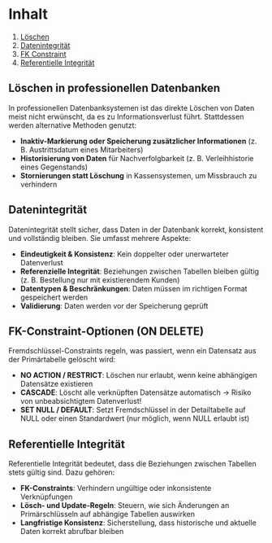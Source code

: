# Inhalt
1. [Löschen]()
2. [Datenintegrität]()
3. [FK Constraint]()
4. [Referentielle Integrität]()


## **Löschen in professionellen Datenbanken**  

In professionellen Datenbanksystemen ist das direkte Löschen von Daten meist nicht erwünscht, da es zu Informationsverlust führt. Stattdessen werden alternative Methoden genutzt:  

- **Inaktiv-Markierung oder Speicherung zusätzlicher Informationen** (z. B. Austrittsdatum eines Mitarbeiters)  
- **Historisierung von Daten** für Nachverfolgbarkeit (z. B. Verleihhistorie eines Gegenstands)  
- **Stornierungen statt Löschung** in Kassensystemen, um Missbrauch zu verhindern  
 
## **Datenintegrität**  

Datenintegrität stellt sicher, dass Daten in der Datenbank korrekt, konsistent und vollständig bleiben. Sie umfasst mehrere Aspekte:  

- **Eindeutigkeit & Konsistenz**: Kein doppelter oder unerwarteter Datenverlust  
- **Referenzielle Integrität**: Beziehungen zwischen Tabellen bleiben gültig (z. B. Bestellung nur mit existierendem Kunden)  
- **Datentypen & Beschränkungen**: Daten müssen im richtigen Format gespeichert werden  
- **Validierung**: Daten werden vor der Speicherung geprüft  


## **FK-Constraint-Optionen (ON DELETE)**  

Fremdschlüssel-Constraints regeln, was passiert, wenn ein Datensatz aus der Primärtabelle gelöscht wird:  

- **NO ACTION / RESTRICT**: Löschen nur erlaubt, wenn keine abhängigen Datensätze existieren  
- **CASCADE**: Löscht alle verknüpften Datensätze automatisch → Risiko von unbeabsichtigtem Datenverlust!  
- **SET NULL / DEFAULT**: Setzt Fremdschlüssel in der Detailtabelle auf NULL oder einen Standardwert (nur möglich, wenn NULL erlaubt ist)  


## **Referentielle Integrität**  

Referentielle Integrität bedeutet, dass die Beziehungen zwischen Tabellen stets gültig sind. Dazu gehören:  

- **FK-Constraints**: Verhindern ungültige oder inkonsistente Verknüpfungen  
- **Lösch- und Update-Regeln**: Steuern, wie sich Änderungen an Primärschlüsseln auf abhängige Tabellen auswirken  
- **Langfristige Konsistenz**: Sicherstellung, dass historische und aktuelle Daten korrekt abrufbar bleiben  



